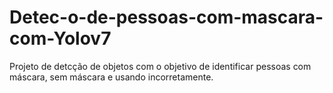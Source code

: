 # Detec-o-de-pessoas-com-mascara-com-Yolov7
Projeto de detcção de objetos com o objetivo de identificar pessoas com máscara, sem máscara e usando incorretamente.
